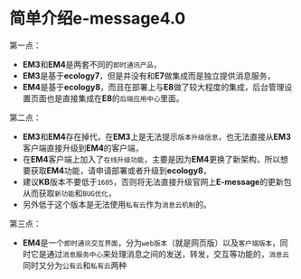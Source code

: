 # 简单介绍e-message4.0

第一点：
* **EM3**和**EM4**是两套不同的`即时通讯产品`，
* **EM3**是基于**ecology7**，但是并没有和**E7**做集成而是独立提供消息服务，
* **EM4**是基于**ecology8**，而且在部署上与**E8**做了较大程度的集成，后台管理设置页面也是直接集成在**E8**的`后端应用中心`里面。

第二点：
* **EM3**和**EM4**存在掉代，在**EM3**上是无法提示`版本升级信息`，也无法直接从**EM3**客户端直接升级到**EM4**的客户端，
* 在**EM4**客户端上加入了`在线升级功能`，主要是因为**EM4**更换了新架构，所以想要获取**EM4**功能，请申请部署或者升级到**ecology8**，
* 建议**KB**版本不要低于`1605`，否则将无法直接升级官网上**E-message**的更新包从而获取`新功能`和`BUG优化`，
* 另外低于这个版本是无法使用`私有云`作为`消息云机制`的。

第三点：
* **EM4**是一个`即时通讯交互界面`，分为`web版本`（就是网页版）以及`客户端版本`，同时它是通过`消息服务中心`来处理消息之间的发送，转发，交互等功能的，`消息云`同时又分为`公有云`和`私有云`两种

   